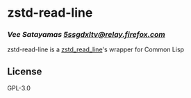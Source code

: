 # zstd-read-line
### _Vee Satayamas <5ssgdxltv@relay.firefox.com>_

zstd-read-line is a [zstd_read_line](https://github.com/veer66/zstd_read_line)'s wrapper for Common Lisp

## License

GPL-3.0
